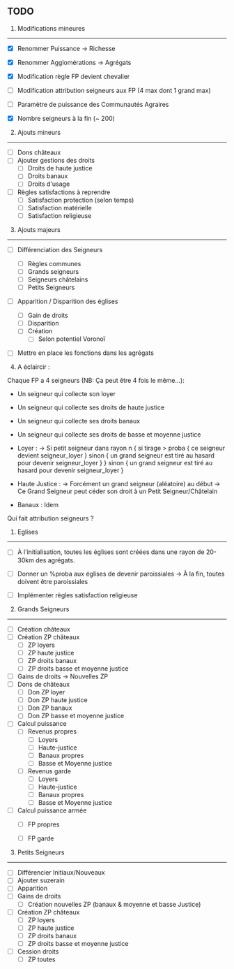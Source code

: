 TODO
--------------------

 1. Modifications mineures
-------------------------------------------------------------
- [x] Renommer Puissance -> Richesse
- [x] Renommer Agglomérations -> Agrégats
- [x] Modification règle FP devient chevalier
- [ ] Modification attribution seigneurs aux FP (4 max dont 1 grand max)
- [ ] Paramètre de puissance des Communautés Agraires
- [x] Nombre seigneurs à la fin (~ 200)


2. Ajouts mineurs
-------------------------------------------------------------
- [ ] Dons châteaux
- [ ] Ajouter gestions des droits
	- [ ] Droits de haute justice
	- [ ] Droits banaux
	- [ ] Droits d'usage
- [ ] Règles satisfactions à reprendre
	- [ ] Satisfaction protection (selon temps)
	- [ ] Satisfaction matérielle
	- [ ] Satisfaction religieuse

3. Ajouts majeurs
-------------------------------------------------------------
- [ ] Différenciation des Seigneurs
	- [ ] Règles communes
	- [ ] Grands seigneurs
	- [ ] Seigneurs châtelains
	- [ ] Petits Seigneurs
- [ ] Apparition / Disparition des églises
	- [ ] Gain de droits
	- [ ] Disparition
	- [ ] Création
		- [ ] Selon potentiel Voronoï
- [ ] Mettre en place les fonctions dans les agrégats


4. A éclaircir :

Chaque FP a 4 seigneurs (NB: Ça peut être 4 fois le même...):
- Un seigneur qui collecte son loyer
- Un seigneur qui collecte ses droits de haute justice
- Un seigneur qui collecte ses droits banaux
- Un seigneur qui collecte ses droits de basse et moyenne justice


- Loyer : 
	-> Si petit seigneur dans rayon n {
		si tirage > proba {
			ce seigneur devient seigneur_loyer
		} sinon {
			un grand seigneur est tiré au hasard pour devenir seigneur_loyer
		}
	} sinon {
		un grand seigneur est tiré au hasard pour devenir seigneur_loyer
	}

- Haute Justice : 
	-> Forcément un grand seigneur (aléatoire) au début
	-> Ce Grand Seigneur peut céder son droit à un Petit Seigneur/Châtelain

- Banaux : Idem 


Qui fait attribution seigneurs ?


 1. Eglises
-------------------------------------------------------------

- [ ] À l'initialisation, toutes les églises sont créées dans une rayon de 20-30km des agrégats.
- [ ] Donner un %proba aux églises de devenir paroissiales
	-> À la fin, toutes doivent être paroissiales
- [ ] Implémenter règles satisfaction religieuse


 2. Grands Seigneurs
-------------------------------------------------------------

- [ ] Création châteaux
- [ ] Création ZP châteaux
	- [ ] ZP loyers
	- [ ] ZP haute justice
	- [ ] ZP droits banaux
	- [ ] ZP droits basse et moyenne justice
- [ ] Gains de droits
	-> Nouvelles ZP
- [ ] Dons de châteaux
	- [ ] Don ZP loyer
	- [ ] Don ZP haute justice
	- [ ] Don ZP banaux
	- [ ] Don ZP basse et moyenne justice
- [ ] Calcul puissance
	- [ ] Revenus propres
		- [ ] Loyers
		- [ ] Haute-justice
		- [ ] Banaux propres
		- [ ] Basse et Moyenne justice
	- [ ] Revenus garde
		- [ ] Loyers
		- [ ] Haute-justice
		- [ ] Banaux propres
		- [ ] Basse et Moyenne justice
- [ ] Calcul puissance armée
	- [ ] FP propres
	- [ ] FP garde


 3. Petits Seigneurs
-------------------------------------------------------------

- [ ] Différencier Initiaux/Nouveaux
- [ ] Ajouter suzerain
- [ ] Apparition
- [ ] Gains de droits
	- [ ] Création nouvelles ZP (banaux & moyenne et basse Justice)
- [ ] Création ZP châteaux
	- [ ] ZP loyers
	- [ ] ZP haute justice
	- [ ] ZP droits banaux
	- [ ] ZP droits basse et moyenne justice
-	[ ] Cession droits
	- [ ] ZP toutes
